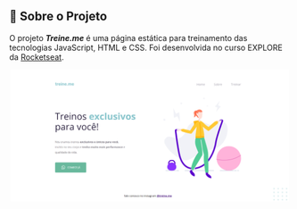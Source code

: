 ## :bookmark_tabs: Sobre o Projeto

O projeto ***Treine.me*** é uma página estática para treinamento das tecnologias JavaScript, HTML e CSS. Foi desenvolvida no curso EXPLORE da [Rocketseat](https://rocketseat.com.br/).

<div align="center">

<img src="./img/Treine.me.png" width="500px" alt="Preview" />

</div>

